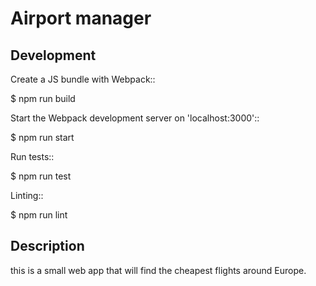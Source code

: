 # Airport manager

## Development

Create a JS bundle with Webpack::

  $ npm run build

Start the Webpack development server on 'localhost:3000'::

  $ npm run start

Run tests::

  $ npm run test

Linting::

  $ npm run lint


## Description

this is a  small web app that will find the cheapest flights around Europe.
